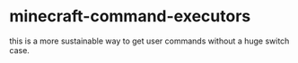 # minecraft-command-executors

this is a more sustainable way to get user commands without a huge switch case.
